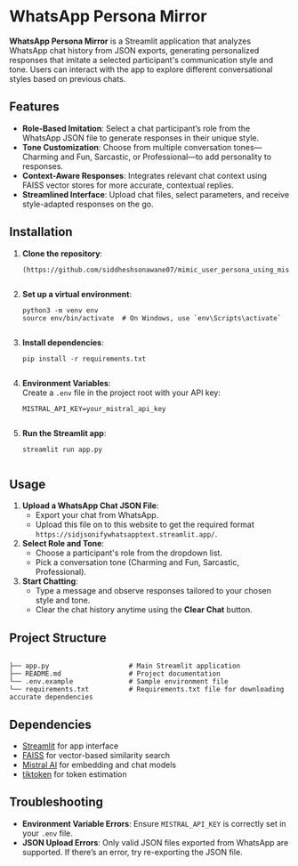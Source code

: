 <h1>WhatsApp Persona Mirror</h1>
<p><strong>WhatsApp Persona Mirror</strong> is a Streamlit application that analyzes WhatsApp chat history from JSON exports, generating personalized responses that imitate a selected participant's communication style and tone. Users can interact with the app to explore different conversational styles based on previous chats.</p>

<h2>Features</h2>
<ul>
    <li><strong>Role-Based Imitation</strong>: Select a chat participant’s role from the WhatsApp JSON file to generate responses in their unique style.</li>
    <li><strong>Tone Customization</strong>: Choose from multiple conversation tones—Charming and Fun, Sarcastic, or Professional—to add personality to responses.</li>
    <li><strong>Context-Aware Responses</strong>: Integrates relevant chat context using FAISS vector stores for more accurate, contextual replies.</li>
    <li><strong>Streamlined Interface</strong>: Upload chat files, select parameters, and receive style-adapted responses on the go.</li>
</ul>

<h2>Installation</h2>
<ol>
    <li><strong>Clone the repository</strong>:
        <pre><code>(https://github.com/siddheshsonawane07/mimic_user_persona_using_mistral)
        </code></pre>
    </li>
    <li><strong>Set up a virtual environment</strong>:
        <pre><code>python3 -m venv env
source env/bin/activate  # On Windows, use `env\Scripts\activate`
        </code></pre>
    </li>
    <li><strong>Install dependencies</strong>:
        <pre><code>pip install -r requirements.txt
        </code></pre>
    </li>
    <li><strong>Environment Variables</strong>:<br>
        Create a <code>.env</code> file in the project root with your API key:
        <pre><code>MISTRAL_API_KEY=your_mistral_api_key
        </code></pre>
    </li>
    <li><strong>Run the Streamlit app</strong>:
        <pre><code>streamlit run app.py
        </code></pre>
    </li>
</ol>

<h2>Usage</h2>
<ol>
    <li><strong>Upload a WhatsApp Chat JSON File</strong>:
        <ul>
            <li>Export your chat from WhatsApp.</li>
            <li>Upload this file on to this website to get the required format <code>https://sidjsonifywhatsapptext.streamlit.app/</code>.</li>
        </ul>
    </li>
    <li><strong>Select Role and Tone</strong>:
        <ul>
            <li>Choose a participant's role from the dropdown list.</li>
            <li>Pick a conversation tone (Charming and Fun, Sarcastic, Professional).</li>
        </ul>
    </li>
    <li><strong>Start Chatting</strong>:
        <ul>
            <li>Type a message and observe responses tailored to your chosen style and tone.</li>
            <li>Clear the chat history anytime using the <strong>Clear Chat</strong> button.</li>
        </ul>
    </li>
</ol>

<h2>Project Structure</h2>
<pre><code>
├── app.py                    # Main Streamlit application
├── README.md                 # Project documentation
└── .env.example              # Sample environment file
└── requirements.txt          # Requirements.txt file for downloading accurate dependencies
</code></pre>

<h2>Dependencies</h2>
<ul>
    <li><a href="https://streamlit.io/">Streamlit</a> for app interface</li>
    <li><a href="https://github.com/facebookresearch/faiss">FAISS</a> for vector-based similarity search</li>
    <li><a href="https://www.mistral.ai/">Mistral AI</a> for embedding and chat models</li>
    <li><a href="https://pypi.org/project/tiktoken/">tiktoken</a> for token estimation</li>
</ul>

<h2>Troubleshooting</h2>
<ul>
    <li><strong>Environment Variable Errors</strong>: Ensure <code>MISTRAL_API_KEY</code> is correctly set in your <code>.env</code> file.</li>
    <li><strong>JSON Upload Errors</strong>: Only valid JSON files exported from WhatsApp are supported. If there’s an error, try re-exporting the JSON file.</li>
</ul>
